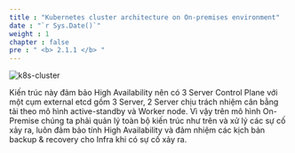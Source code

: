 ```yaml
---
title : "Kubernetes cluster architecture on On-premises environment"
date : "`r Sys.Date()`"
weight : 1
chapter : false
pre : " <b> 2.1.1 </b> "
---
```


![k8s-cluster](/images/002-architect/k8s-cluster.png)

Kiến trúc này đảm bảo High Availability nên có 3 Server Control Plane với một cụm external etcd gồm 3 Server, 2 Server chịu trách nhiệm cân bằng tải theo mô hình active-standby và Worker node.
Vì vậy trên mô hình On-Premise chúng ta phải quản lý toàn bộ kiến trúc như trên và xử lý các sự cố xảy ra, luôn đảm bảo tính High Availability và đảm nhiệm các kịch bản backup & recovery cho Infra khi có sự cố xảy ra.
